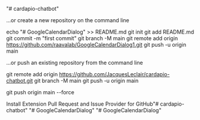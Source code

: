 "# cardapio-chatbot" 


…or create a new repository on the command line

echo "# GoogleCalendarDialog" >> README.md
git init
git add README.md
git commit -m "first commit"
git branch -M main
git remote add origin https://github.com/raavalab/GoogleCalendarDialog1.git
git push -u origin main


…or push an existing repository from the command line

git remote add origin https://github.com/JacquesLeclair/cardapio-chatbot.git
git branch -M main
git push -u origin main


git push origin main --force

Install Extension
Pull Request and Issue Provider for GitHub"# cardapio-chatbot" 
"# GoogleCalendarDialog" 
"# GoogleCalendarDialog" 
